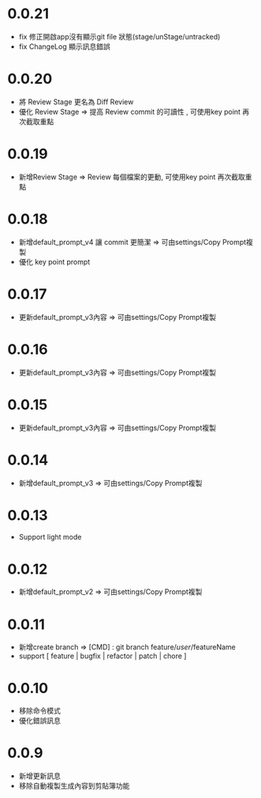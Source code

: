 # 0.0.21
- fix 修正開啟app沒有顯示git file 狀態(stage/unStage/untracked)
- fix ChangeLog 顯示訊息錯誤

# 0.0.20
- 將 Review Stage 更名為  Diff Review
- 優化 Review Stage  => 提高 Review commit 的可讀性 , 可使用key point 再次截取重點

# 0.0.19
- 新增Review Stage  => Review 每個檔案的更動, 可使用key point 再次截取重點

# 0.0.18
- 新增default_prompt_v4 讓 commit 更簡潔  => 可由settings/Copy Prompt複製
- 優化 key point prompt

# 0.0.17
- 更新default_prompt_v3內容 => 可由settings/Copy Prompt複製

# 0.0.16
- 更新default_prompt_v3內容 => 可由settings/Copy Prompt複製

# 0.0.15
- 更新default_prompt_v3內容 => 可由settings/Copy Prompt複製

# 0.0.14
- 新增default_prompt_v3 => 可由settings/Copy Prompt複製

# 0.0.13
- Support light mode

# 0.0.12
- 新增default_prompt_v2 => 可由settings/Copy Prompt複製

# 0.0.11
- 新增create branch => [CMD] : git branch feature/$user/$featureName 
- support  [ feature | bugfix | refactor | patch | chore ]

# 0.0.10
- 移除命令模式
- 優化錯誤訊息

# 0.0.9
- 新增更新訊息
- 移除自動複製生成內容到剪貼簿功能